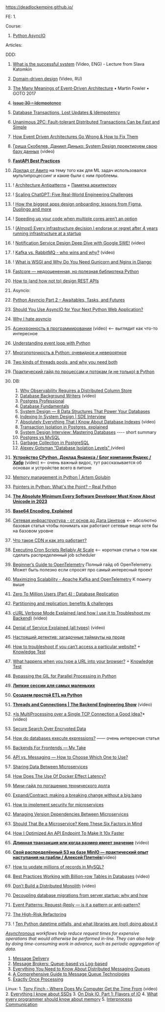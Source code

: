 
https://deadlockempire.github.io/

FE:
1. 

Course:
1. [Python AsyncIO](https://superfastpython.com/category/asyncio/page/20/)

Articles:

DDD:
1. [What is the successful system](https://drive.google.com/file/d/1QLKuSF3KJ6QCalR36akRN5pm4RQoggtr/view) (Video, ENG) - Lecture from Slava Katomkin
2. [Domain-driven design](https://drive.google.com/file/d/1tO8HZevngyNIdwjTpxgrfnPpa8e1YOUp/view) (Video, RU) 
3. [The Many Meanings of Event-Driven Architecture](https://www.youtube.com/watch?v=STKCRSUsyP0) • Martin Fowler • GOTO 2017


1. ~~[Issue 30 - Idempotence](https://dtornow225.substack.com/p/issue-30-idempotence)~~
2. [Database Transactions, Lost Updates & Idempotency](https://www.strv.com/blog/database-transactions-lost-updates-idempotency-engineering)
3. [Unanimous 2PC: Fault-tolerant Distributed Transactions Can be Fast and Simple](https://muratbuffalo.blogspot.com/2024/07/unanimous-2pc-fault-tolerant.html?m=1)
4. [How Event Driven Architectures Go Wrong & How to Fix Them](https://www.youtube.com/watch?v=_dbyp3rL_4Q)
5. [Гриша Скобелев, Даниил Динько: System Design проектируем свою базу данных](https://www.youtube.com/live/TThyalTW8hk) (video)
6. **[FastAPI Best Practices](https://github.com/zhanymkanov/fastapi-best-practices?tab=readme-ov-file#fastapi-best-practices)**
7. [Доклад от Авито](https://www.youtube.com/watch?v=sFb7T3T1GO8) на тему того как для ML задач использовался мультипроцессинг и какие были с ним проблемы.
8. ! [Architecture Antipatterns](https://architecture-antipatterns.tech/) + [Памятка архитектору](https://habr.com/ru/articles/685986/)
9. ! [Scaling ChatGPT: Five Real-World Engineering Challenges](https://newsletter.pragmaticengineer.com/p/scaling-chatgpt?utm_source=substack&publication_id=458709&post_id=141865286&utm_medium=email&utm_content=share&utm_campaign=email-share&triggerShare=true&isFreemail=true&r=1vxw4z)
10. ! [How the biggest apps design onboarding: lessons from Figma, Duolingo and more](https://adplist.substack.com/p/how-the-biggest-apps-design-user)
11. ! [Speeding up your code when multiple cores aren’t an option](https://pythonspeed.com/articles/optimizing-dithering/)
12. ! [(Almost) Every infrastructure decision I endorse or regret after 4 years running infrastructure at a startup](https://cep.dev/posts/every-infrastructure-decision-i-endorse-or-regret-after-4-years-running-infrastructure-at-a-startup/)
13. ! [Notification Service Design Deep Dive with Google SWE!](https://www.youtube.com/watch?v=TpugGhXhdaU) (video)
14. ! [Kafka vs. RabbitMQ - who wins and why?](https://www.youtube.com/watch?v=_5mu7lZz5X4) (video)
15. ! [What is WSGI and Why Do You Need Gunicorn and Nginx in Django](https://apirobot.me/posts/what-is-wsgi-and-why-do-you-need-gunicorn-and-nginx-in-django)
16. [Fastcore — недооцененная, но полезная библиотека Python](https://habr.com/ru/companies/skillfactory/articles/524334/)
17. [How to (and how not to) design REST APIs](https://github.com/stickfigure/blog/wiki/How-to-(and-how-not-to)-design-REST-APIs)
18. Asyncio:
   1. [Python Asyncio Part 2 – Awaitables, Tasks, and Futures](https://bbc.github.io/cloudfit-public-docs/asyncio/asyncio-part-2.html)
   2. [Should You Use AsyncIO for Your Next Python Web Application?](https://www.laac.dev/blog/page/2/)
   3. [Why I hate asyncio](https://charlesleifer.com/blog/asyncio/)
   4. [Асинхронность в программировании](https://habr.com/ru/companies/jugru/articles/446562/) (video) <-- выглядит как что-то интересное
   5. [Understanding event loop with Python](https://medium.com/@pekelny/fake-event-loop-python3-7498761af5e0)
   6. [Многопоточность в Python: очевидное и невероятное](https://habr.com/ru/articles/764420/)
   7. [Two kinds of threads pools, and why you need both](https://pythonspeed.com/articles/two-thread-pools/)
   8. [Практический гайд по процессам и потокам (и не только) в Python](https://habr.com/ru/articles/773376/)
19. DB:
    1. [Why Observability Requires a Distributed Column Store](https://www.honeycomb.io/blog/why-observability-requires-distributed-column-store)
    2. [Database Background Writers](https://www.youtube.com/watch?v=HyVkULIb9-w) (video)
    3. [Postgres Professional](https://habr.com/ru/companies/postgrespro/articles/458186/)
    4. [Database Fundamentals](https://tontinton.com/posts/database-fundementals/?ref=architecturenotes.co)
    5. [System Design — 8 Data Structures That Power Your Databases](https://medium.com/@maheshsaini.sec/system-design-8-data-structures-that-power-your-databases-98ea40bf863)
    6. [Indexing In System Design | SDE Interview](https://ganeshprasad227.medium.com/indexing-in-system-design-sde-interview-3601398901b3)
    7. [Absolutely Everything That I Know About Database Indexes](https://www.youtube.com/watch?v=Qhc8gFF2qS8) (video)
    8. [Transaction Isolation in Postgres, explained](https://www.thenile.dev/blog/transaction-isolation-postgres)
    9. [System Design Interview: Mastering Databases](https://levelup.gitconnected.com/system-design-interview-mastering-databases-9fb40bb561cd) ---- short summary
    10. [Postgres vs MySQL](https://medium.com/@hnasr/postgres-vs-mysql-5fa3c588a94e)
    11. [Garbage Collection in PostgreSQL](https://akashcsharma.medium.com/garbage-collection-in-postgresql-d833b80b6ef5)
    12. [Alexey Gotsman "Database Isolation Levels" ](https://www.youtube.com/watch?v=0PalC3X3x2A)(video)
20. **[Устройство CPython. Доклад Яндекса / Блог компании Яндекс / Хабр](https://habr.com/ru/company/yandex/blog/511972/)** (video) <-- очень важный видос, тут рассказывается об основах и устройстве всего в питоне
21. [Memory management in Python | Artem Golubin](https://rushter.com/blog/python-memory-managment/)
22. [Pointers in Python: What's the Point? – Real Python](https://realpython.com/pointers-in-python/)
23. **[The Absolute Minimum Every Software Developer Must Know About Unicode in 2023](https://tonsky.me/blog/unicode/?ref=architecturenotes.co)**
24. **[Base64 Encoding, Explained](https://www.writesoftwarewell.com/base64-encoding-explained/?ref=architecturenotes.co)**
25. [Сетевая инфраструктура - от основ до Дата Центров](https://amarchenko.dev/translate/2023-10-02-network/) <-- абсолютно базовая статья чтобы понимать как работают сетевые вещи хотя бы на базовом уровне
26. [Что такое CDN и как это работает?](https://habr.com/ru/companies/selectel/articles/463915/)
27. [Executing Cron Scripts Reliably At Scale](https://slack.engineering/executing-cron-scripts-reliably-at-scale/?ref=architecturenotes.co) <-- короткая статья о том как сделать распределенный job scheduler
28. [Beginner’s Guide to OpenTelemetry](https://logz.io/learn/opentelemetry-guide/) Полный гайд об OpenTelemetry. Может быть полезно если спросят про самый интересный проект
29. [Maximizing Scalability - Apache Kafka and OpenTelemetry](https://signoz.io/blog/maximizing-scalability-apache-kafka-and-opentelemetry/) К поинту выше
30. [Zero To Million Users (Part 4) : Database Replication](https://levelup.gitconnected.com/zero-to-million-users-part-4-database-replication-186d19c04bb6)
31. [Partitioning and replication: benefits & challenges](https://dimosr.github.io/partitioning-and-replication/)
33. [cURL Verbose Mode Explained (and how I use it to Troubleshoot my Backend)](https://www.youtube.com/watch?v=PVm0YEEuS8s&list=PLQnljOFTspQUybacGRk1b_p13dgI-SmcZ&index=25) (video)
34. [Denial of Service Explained (all types)](https://www.youtube.com/watch?v=PwVzG-1LT9A&list=PLQnljOFTspQU0ICDe-cL1EwXC4GDSayKY&index=20) (video)
35. [Настоящий детектив: загадочные таймауты на проде](https://habr.com/ru/companies/vk/articles/684018/)
36. [How to troubleshoot if you can’t access a particular website?](https://medium.com/nerd-for-tech/how-to-troubleshoot-if-you-cant-access-a-particular-website-af681fac3215) + [Knowledge Test](https://medium.com/nerd-for-tech/knowledge-test-how-to-troubleshoot-if-you-cant-access-a-particular-website-52bc9307343d)
37. [What happens when you type a URL into your browser?](https://medium.com/nerd-for-tech/what-happens-when-you-type-a-url-into-your-browser-ca500d86975c) + [Knowledge Test](https://medium.com/nerd-for-tech/knowledge-test-what-happens-when-you-type-a-url-into-your-browser-8b47056c59c)
38. [Bypassing the GIL for Parallel Processing in Python](https://realpython.com/python-parallel-processing/)
39. **[Липкие сессии для самых маленьких](https://habr.com/ru/companies/domclick/articles/548610/)**
40. **[Создаем простой ETL на Python](https://habr.com/ru/articles/664020/)**
41. **[Threads and Connections | The Backend Engineering Show](https://www.youtube.com/watch?v=CZw57SIwgiE&list=PLQnljOFTspQU0ICDe-cL1EwXC4GDSayKY&index=25)** (video)
42. [*Is MultiProcessing over a Single TCP Connection a Good Idea?](https://www.youtube.com/watch?v=NqpM2GYbovo&list=PLQnljOFTspQUVDsQcPnmdbtLUhqODSV1F&index=2)* (video)
43. [Secure Search Over Encrypted Data](https://www.cossacklabs.com/blog/secure-search-over-encrypted-data-acra-se/)
44. [How do databases execute expressions?](https://notes.eatonphil.com/2023-09-21-how-do-databases-execute-expressions.html) —— очень интересная статья
45. [Backends For Frontends — My Take](https://faun.pub/backends-for-frontends-my-take-b97663ec1b68)
46. [API vs. Messaging — How to Choose Which One to Use?](https://betterprogramming.pub/api-vs-messaging-how-to-choose-which-one-to-use-d6634599d2bd)
47. [Sharing Data Between Microservices](https://medium.com/@denhox/sharing-data-between-microservices-fe7fb9471208)
48. [How Does The Use Of Docker Effect Latency?](http://highscalability.com/blog/2015/12/16/how-does-the-use-of-docker-effect-latency.html)
49. [Мини-гайд по погашению технического долга](https://habr.com/ru/articles/714568/)
50. [Expand/Contract: making a breaking change without a big bang](https://blog.thepete.net/blog/2023/12/05/expand/contract-making-a-breaking-change-without-a-big-bang/)
51. [How to implement security for microservices](https://medium.com/microservices-learning/how-to-implement-security-for-microservices-89b140d3e555)
52. [Managing Version Dependencies Between Microservices](https://medium.com/@denhox/managing-version-dependencies-between-microservices-648d1d8dd4ca)
53. [Should That Be a Microservice? Keep These Six Factors in Mind](https://tanzu.vmware.com/content/blog/should-that-be-a-microservice-keep-these-six-factors-in-mind)
54. [How I Optimized An API Endpoint To Make It 10x Faster](https://bootcamp.uxdesign.cc/how-i-optimized-an-api-endpoint-to-make-it-10x-faster-2f5fe9a84bd9)
55. **[Длинная транзакция или когда размер имеет значение](https://www.youtube.com/watch?v=3h48iowNbwo)** (video)
56. **[Свой распределённый S3 на базе MinIO — практический опыт наступания на грабли / Алексей Плетнёв](https://www.youtube.com/watch?v=XiJVC9nzAW4)**(video)
57. [How to update millions of records in MySQL?](https://www.startdataengineering.com/post/update-mysql-in-batch/)
58. [Best Practices Working with Billion-row Tables in Databases](https://www.youtube.com/watch?v=wj7KEMEkMUE&list=PLQnljOFTspQXjD0HOzN7P2tgzu7scWpl2&index=45) (video)
59. [Don’t Build a Distributed Monolith](https://www.youtube.com/watch?v=p2GlRToY5HI) (video)
60. [Decoupling database migrations from server startup: why and how](https://pythonspeed.com/articles/schema-migrations-server-startup/)
61. [Event Patterns: Request-Reply — is it a pattern or anti-pattern?](https://blog.devgenius.io/event-patterns-request-reply-is-it-a-pattern-or-anti-pattern-641a257192d4)
62. [The High-Risk Refactoring](https://webup.org/blog/the-high-risk-refactoring/?ref=architecturenotes.co)
63. ! [Ten Python datetime pitfalls, and what libraries are (not) doing about it](https://dev.arie.bovenberg.net/blog/python-datetime-pitfalls/)


*[Asynchronous](https://github.com/donnemartin/system-design-primer#asynchronism) workflows help reduce request times for expensive operations that would otherwise be performed in-line. They can also help by doing time-consuming work in advance, such as periodic aggregation of data.*

1. [Message Delivery](https://newsletter.francofernando.com/p/message-delivery?utm_source=substack&publication_id=1172544&post_id=138761278&utm_medium=email&utm_content=share&utm_campaign=email-share&triggerShare=true&isFreemail=true&r=1vxw4z)
2. [Message Brokers: Queue-based vs Log-based](https://towardsdev.com/message-brokers-queue-based-vs-log-based-66d1140f0f28)
3. [Everything You Need to Know About Distributed Messaging Queues](https://medium.com/geekculture/everything-you-need-to-know-about-distributed-messaging-queues-cb64b9d9005e)
4. [A Comprehensive Guide to Message Queue Technologies](https://jinlow.medium.com/a-comprehensive-guide-to-message-queue-technologies-861f1c560e55)
5. [Exactly Once Processing](https://medium.com/@sriramr083/exactly-once-processing-5e695de8b0d0)

Linux:
	1. [Tony Finch - Where Does My Computer Get the Time From](https://ripe86.ripe.net/archives/video/1126/) (video)
	2. [Everything I know about SSDs](https://kcall.co.uk/ssd/index.html)
	3. [On Disk IO, Part 1: Flavors of IO](https://medium.com/databasss/on-disk-io-part-1-flavours-of-io-8e1ace1de017)
	4. [What every programmer should know about memory](https://lwn.net/Articles/250967/)
	5. [Interprocess Communication](https://beej.us/guide/bgipc/html/?ref=architecturenotes.co)